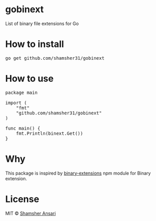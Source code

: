 # gobinext
List of binary file extensions for Go

# How to install
<pre>
go get github.com/shamsher31/gobinext
</pre>

# How to use
<pre>
package main

import (
	"fmt"
	"github.com/shamsher31/gobinext"
)

func main() {
	fmt.Println(binext.Get())
}
</pre>

# Why
This package is inspired by [binary-extensions](https://www.npmjs.com/package/binary-extensions) npm module for Binary extension.

# License
MIT © [Shamsher Ansari](https://github.com/shamsher31)
